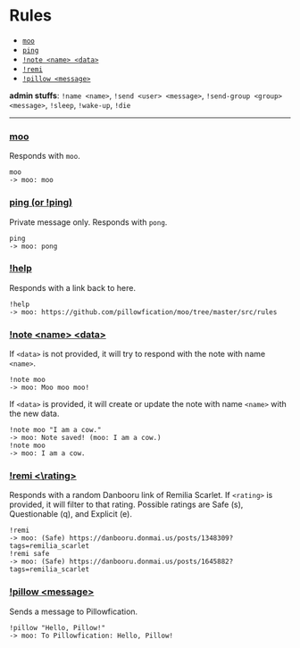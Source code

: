 # Rules

 - [`moo`](#moo)
 - [`ping`](#ping-or-ping)
 - [`!note <name> <data>`](#note-name-data)
 - [`!remi`](#remi-rating)
 - [`!pillow <message>`](#pillow-message)

**admin stuffs**: `!name <name>`, `!send <user> <message>`, `!send-group <group> <message>`, `!sleep`, `!wake-up`,
`!die`

___

### [moo](https://github.com/pillowfication/moo/blob/master/src/rules/_moo.js)

Responds with `moo`.

```
moo
-> moo: moo
```

### [ping (or !ping)](https://github.com/pillowfication/moo/blob/master/src/rules/_ping.js)

Private message only. Responds with `pong`.

```
ping
-> moo: pong
```

### [!help](https://github.com/pillowfication/moo/blob/master/src/rules/_help.js)

Responds with a link back to here.

```
!help
-> moo: https://github.com/pillowfication/moo/tree/master/src/rules
```

### [!note \<name\> \<data\>](https://github.com/pillowfication/moo/blob/master/src/rules/_note.js)

If `<data>` is not provided, it will try to respond with the note with name `<name>`.

```
!note moo
-> moo: Moo moo moo!
```

If `<data>` is provided, it will create or update the note with name `<name>` with the new data.

```
!note moo "I am a cow."
-> moo: Note saved! (moo: I am a cow.)
!note moo
-> moo: I am a cow.
```

### [!remi <\rating\>](https://github.com/pillowfication/moo/blob/master/src/rules/_remi.js)

Responds with a random Danbooru link of Remilia Scarlet. If `<rating>` is provided, it will filter to that rating. Possible ratings are Safe (s), Questionable (q), and Explicit (e).

```
!remi
-> moo: (Safe) https://danbooru.donmai.us/posts/1348309?tags=remilia_scarlet
!remi safe
-> moo: (Safe) https://danbooru.donmai.us/posts/1645882?tags=remilia_scarlet
```

### [!pillow \<message\>](https://github.com/pillowfication/moo/blob/master/src/rules/_pillow.js)

Sends a message to Pillowfication.

```
!pillow "Hello, Pillow!"
-> moo: To Pillowfication: Hello, Pillow!
```
